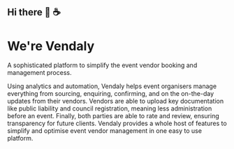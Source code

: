 ## Hi there 👋 ☕

# We're Vendaly

A sophisticated platform to simplify the event vendor booking and management process.

Using analytics and automation, Vendaly helps event organisers manage everything from sourcing, enquiring, confirming, and on the on-the-day updates from their vendors. Vendors are able to upload key documentation like public liability and council registration, meaning less administration before an event. Finally, both parties are able to rate and review, ensuring transparency for future clients. Vendaly provides a whole host of features to simplify and optimise event vendor management in one easy to use platform.
<!--

**Here are some ideas to get you started:**

🙋‍♀️ A short introduction - what is your organization all about?
👩‍💻 Useful resources - where can the community find your docs? Is there anything else the community should know?
🍿 Fun facts - what does your team eat for breakfast?
-->
